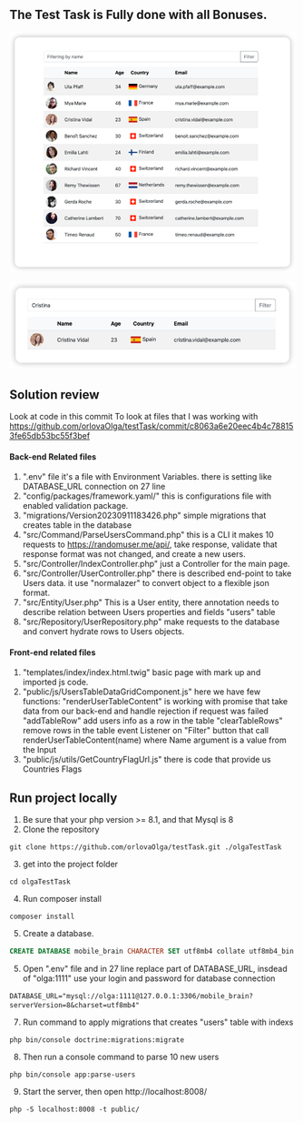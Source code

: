## The Test Task is Fully done with all Bonuses.

![img.png](documentation/img.png)

![img_1.png](documentation/img_1.png)

## Solution review
Look at code in this commit To look at files that I was working with https://github.com/orlovaOlga/testTask/commit/c8063a6e20eec4b4c788153fe65db53bc55f3bef

#### Back-end Related files
1) ".env" file it's a file with Environment Variables. there is setting like DATABASE_URL connection on 27 line
2) "config/packages/framework.yaml/" this is configurations file with enabled validation package.
3) "migrations/Version20230911183426.php" simple migrations that creates table in the database
4) "src/Command/ParseUsersCommand.php" this is a CLI it makes 10 requests to https://randomuser.me/api/, take response, validate that response format was not changed, and create a new users.
5) "src/Controller/IndexController.php" just a Controller for the main page.
6) "src/Controller/UserController.php" there is described end-point to take Users data. it use "normalazer" to convert object to a flexible json format.
7) "src/Entity/User.php" This is a User entity, there annotation needs to describe relation between Users properties and fields "users" table
8) "src/Repository/UserRepository.php" make requests to the database and convert hydrate rows to Users objects.

#### Front-end related files
1) "templates/index/index.html.twig" basic page with mark up and imported js code.
2) "public/js/UsersTableDataGridComponent.js" here we have few functions:
   "renderUserTableContent" is working with promise that take data from our back-end and handle rejection if request was failed
   "addTableRow" add users info as a row in the table
   "clearTableRows" remove rows in the table
   event Listener on "Filter" button that call renderUserTableContent(name) where Name argument is a value from the Input
3) "public/js/utils/GetCountryFlagUrl.js" there is code that provide us Countries Flags


## Run project locally

1) Be sure that your php version >= 8.1, and that Mysql is 8
2) Clone the repository
```shell
git clone https://github.com/orlovaOlga/testTask.git ./olgaTestTask
```
3) get into the project folder
```shell
cd olgaTestTask
```

4) Run composer install 
```shell
composer install
```

5) Create a database.
```SQL
CREATE DATABASE mobile_brain CHARACTER SET utf8mb4 collate utf8mb4_bin
```
5) Open ".env" file and in 27 line replace part of DATABASE_URL, insdead of "olga:1111" use your login and password for database connection
```
DATABASE_URL="mysql://olga:1111@127.0.0.1:3306/mobile_brain?serverVersion=8&charset=utf8mb4"
```

7) Run command to apply migrations that creates "users" table with indexs
```shell
php bin/console doctrine:migrations:migrate
```

8) Then run a console command to parse 10 new users
```shell
php bin/console app:parse-users
```

9) Start the server, then open http://localhost:8008/
```shell
php -S localhost:8008 -t public/
```